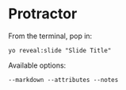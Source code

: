 
# Protractor

From the terminal, pop in:

  ```yo reveal:slide "Slide Title"```

Available options:

 ```--markdown --attributes --notes```
